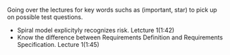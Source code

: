 Going over the lectures for key words suchs as (important, star) to pick up on possible test questions.

* Spiral model explicityly recognizes risk. Letcture 1(1:42)
* Know the difference between Requirements Definition and Requirements Specification. Lecture 1(1:45)
